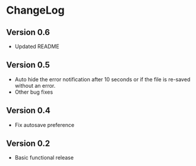 # ChangeLog

## Version 0.6 
- Updated README

## Version 0.5 
- Auto hide the error notification after 10 seconds or if the file is re-saved without an error.
- Other bug fixes

## Version 0.4
- Fix autosave preference

## Version 0.2

- Basic functional release
